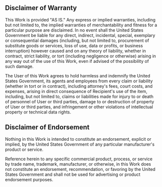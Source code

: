 ## Disclaimer of Warranty

This Work is provided "AS IS."
Any express or implied warranties, including but not limited to, the implied warranties of merchantability and fitness for a particular purpose are disclaimed.
In no event shall the United States Government be liable for any direct, indirect, incidental, special, exemplary or consequential damages (including, but not limited to, procurement of substitute goods or services, loss of use, data or profits, or business interruption) however caused and on any theory of liability, whether in contract, strict liability, or tort (including negligence or otherwise) arising in any way out of the use of this Work, even if advised of the possibility of such damage.

The User of this Work agrees to hold harmless and indemnify the United States Government, its agents and employees from every claim or liability (whether in tort or in contract), including attorney's fees, court costs, and expenses, arising in direct consequence of Recipient's use of the item, including, but not limited to, claims or liabilities made for injury to or death of personnel of User or third parties, damage to or destruction of property of User or third parties, and infringement or other violations of intellectual property or technical data rights.

## Disclaimer of Endorsement

Nothing in this Work is intended to constitute an endorsement, explicit or implied, by the United States Government of any particular manufacturer's product or service.

Reference herein to any specific commercial product, process, or service by trade name, trademark, manufacturer, or otherwise, in this Work does not constitute an endorsement, recommendation, or favoring by the United States Government and shall not be used for advertising or product endorsement purposes.
